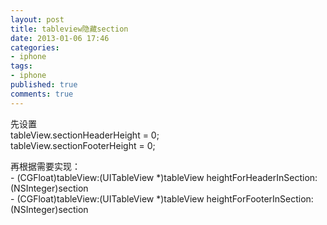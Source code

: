 ```yaml
---
layout: post
title: tableview隐藏section
date: 2013-01-06 17:46
categories:
- iphone
tags:
- iphone
published: true
comments: true
---
```

<p><p>先设置<br />tableView.sectionHeaderHeight = 0;<br />tableView.sectionFooterHeight = 0;</p>
<p>再根据需要实现：<br />- (CGFloat)tableView:(UITableView *)tableView heightForHeaderInSection:(NSInteger)section<br />- (CGFloat)tableView:(UITableView *)tableView heightForFooterInSection:(NSInteger)section</p></p>
